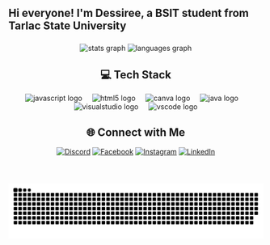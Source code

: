 <h2 align="left">Hi everyone! I'm Dessiree, a BSIT student from Tarlac State University</h2>

###

<div align="center">
  <img src="https://github-readme-stats.vercel.app/api?username=siridc&hide_title=false&hide_rank=false&show_icons=true&include_all_commits=true&count_private=true&disable_animations=false&theme=dracula&locale=en&hide_border=false" height="150" alt="stats graph"  />
  <img src="https://github-readme-stats.vercel.app/api/top-langs?username=siridc&locale=en&hide_title=false&layout=compact&card_width=320&langs_count=5&theme=dracula&hide_border=false" height="150" alt="languages graph"  />
</div>

###

<!--<img align="center" height="150" src="https://i.pinimg.com/originals/f8/94/19/f89419c5bc4357c8686eb7ab380ed61c.gif"  /> -->

###

<div align="center">


  
## 💻 Tech Stack
  <img src="https://cdn.jsdelivr.net/gh/devicons/devicon/icons/javascript/javascript-original.svg" height="30" alt="javascript logo"  />
  <img width="12" />
  <img src="https://cdn.jsdelivr.net/gh/devicons/devicon/icons/html5/html5-original.svg" height="30" alt="html5 logo"  />
  <img width="12" />
  <img src="https://cdn.jsdelivr.net/gh/devicons/devicon/icons/canva/canva-original.svg" height="30" alt="canva logo"  />
  <img width="12" />
  <img src="https://cdn.jsdelivr.net/gh/devicons/devicon/icons/java/java-original.svg" height="30" alt="java logo"  />
  <img width="12" />
  <img src="https://cdn.jsdelivr.net/gh/devicons/devicon/icons/visualstudio/visualstudio-plain.svg" height="30" alt="visualstudio logo"  />
  <img width="12" />
  <img src="https://cdn.jsdelivr.net/gh/devicons/devicon/icons/vscode/vscode-original.svg" height="30" alt="vscode logo"  />
</div>

###


<div align="center">

## 🌐 Connect with Me
  [![Discord](https://img.shields.io/badge/Discord-%237289DA.svg?logo=discord&logoColor=white)](https://discord.gg/873914393644109824)
  [![Facebook](https://img.shields.io/badge/Facebook-%231877F2.svg?logo=Facebook&logoColor=white)]([https://facebook.com/technologyhell](https://www.facebook.com/takealltheLov3))
  [![Instagram](https://img.shields.io/badge/Instagram-%23E4405F.svg?logo=Instagram&logoColor=white)]([https://instagram.com/technologyhell](https://www.instagram.com/camjaee/))
  [![LinkedIn](https://img.shields.io/badge/LinkedIn-%230077B5.svg?logo=linkedin&logoColor=white)]([https://linkedin.com/in/nitishsinghslg](https://www.linkedin.com/in/dessiree-camille-pasion-305047296/))
  
</div>


###

<br clear="both">

![snake gif](https://github.com/siridc/siridc/blob/output/github-snake-dark.svg)
###
